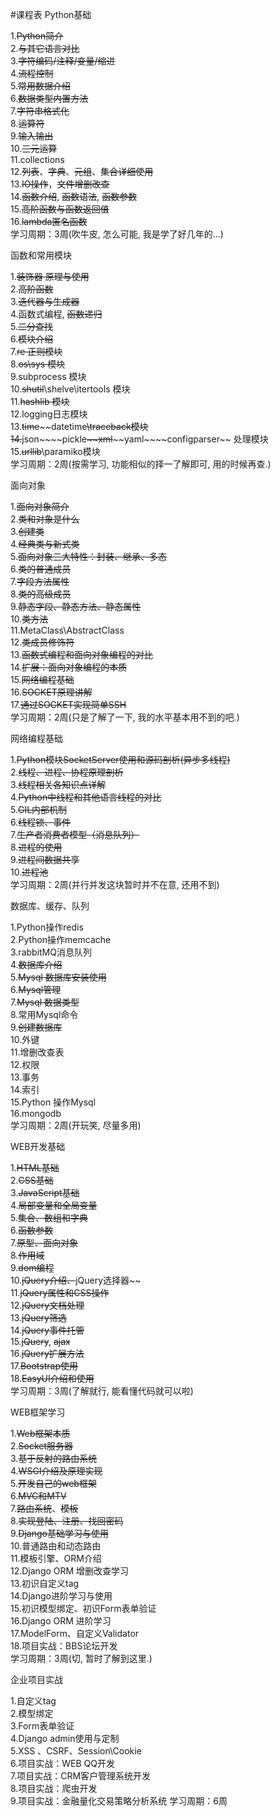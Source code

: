 #课程表
Python基础  

1.~~Python简介~~  
2.~~与其它语言对比~~  
3.~~字符编码/注释/变量/缩进~~  
4.~~流程控制~~  
5.~~常用数据介绍~~  
6.~~数据类型内置方法~~  
7.~~字符串格式化~~  
8.~~运算符~~  
9.~~输入输出~~  
10.~~三元运算~~  
11.collections  
12.~~列表~~、~~字典~~、~~元组~~、~~集合详细使用~~  
13.~~IO操作~~，~~文件增删改查~~  
14.~~函数介绍~~, ~~函数语法~~, ~~函数参数~~  
15.~~高阶函数与函数返回值~~  
16.~~lambda匿名函数~~  
学习周期：3周(吹牛皮, 怎么可能, 我是学了好几年的...)  
  
  
  
函数和常用模块  
  
1.~~装饰器 原理与使用~~  
2.~~高阶函数~~  
3.~~迭代器与生成器~~  
4.函数式编程, ~~函数递归~~  
5.~~二分查找~~  
6.~~模块介绍~~  
7.~~re 正则模块~~  
8.~~os\sys 模块~~  
9.subprocess 模块  
10.~~shutil~~\shelve\itertools 模块  
11.~~hashlib 模块~~  
12.logging日志模块  
13.~~time~~\~~datetime~~\traceback模块  
14.~~json~~\~~pickle~~\~~xml~~\~~yaml~~\~~configparser~~ 处理模块  
15.~~urllib~~\paramiko模块  
学习周期：2周(按需学习, 功能相似的择一了解即可, 用的时候再查.)  
  
  
  
面向对象  
  
1.~~面向对象简介~~  
2.~~类和对象是什么~~  
3.~~创建类~~  
4.~~经典类与新式类~~  
5.~~面向对象三大特性：封装、继承、多态~~  
6.~~类的普通成员~~  
7.~~字段方法属性~~  
8.~~类的高级成员~~  
9.~~静态字段、静态方法、静态属性~~  
10.~~类方法~~  
11.MetaClass\AbstractClass  
12.~~类成员修饰符~~  
13.~~函数式编程和面向对象编程的对比~~  
14.~~扩展：面向对象编程的本质~~  
15.~~网络编程基础~~  
16.~~SOCKET原理讲解~~  
17.~~通过SOCKET实现简单SSH~~  
学习周期：2周(只是了解了一下, 我的水平基本用不到的吧.)
  
  
  
网络编程基础  
  
1.~~Python模块SocketServer使用和源码剖析(异步多线程)~~  
2.~~线程、进程、协程原理剖析~~  
3.~~线程相关各知识点详解~~  
4.~~Python中线程和其他语言线程的对比~~  
5.~~GIL内部机制~~  
6.~~线程锁、事件~~  
7.~~生产者消费者模型（消息队列）~~  
8.~~进程的使用~~  
9.~~进程间数据共享~~  
10.~~进程池~~  
学习周期：2周(并行并发这块暂时并不在意, 还用不到)
  
  
  
数据库、缓存、队列  
  
1.Python操作redis  
2.Python操作memcache  
3.rabbitMQ消息队列  
4.~~数据库介绍~~  
5.~~Mysql 数据库安装使用~~  
6.~~Mysql管理~~  
7.~~Mysql 数据类型~~  
8.常用Mysql命令  
9.~~创建数据库~~  
10.外键  
11.增删改查表  
12.权限  
13.事务  
14.索引  
15.Python 操作Mysql  
16.mongodb  
学习周期：2周(开玩笑, 尽量多用)  
  
  
  
  
WEB开发基础  
  
1.~~HTML基础~~  
2.~~CSS基础~~    
3.~~JavaScript基础~~  
4.~~局部变量和全局变量~~  
5.~~集合、数组和字典~~  
6.~~函数参数~~  
7.~~原型、面向对象~~  
8.~~作用域~~  
9.~~dom编程~~  
10.~~jQuery介绍、~~jQuery选择器~~  
11.~~jQuery属性和CSS操作~~  
12.~~jQuery文档处理~~  
13.~~jQuery筛选~~  
14.~~jQuery事件托管~~  
15.~~jQuery~~,  ~~ajax~~  
16.~~jQuery扩展方法~~  
17.~~Bootstrap使用~~  
18.~~EasyUI介绍和使用~~  
学习周期：3周(了解就行, 能看懂代码就可以啦)


WEB框架学习

1.~~Web框架本质~~  
2.~~Socket服务器~~  
3.~~基于反射的路由系统~~  
4.~~WSGI介绍及原理实现~~  
5.~~开发自己的web框架~~  
6.~~MVC和MTV~~  
7.~~路由系统~~、~~模板~~  
8.~~实现登陆、注册、找回密码~~  
9.~~Django基础学习与使用~~  
10.普通路由和动态路由  
11.模板引擎、ORM介绍  
12.Django ORM 增删改查学习  
13.初识自定义tag  
14.Django进阶学习与使用  
15.初识模型绑定、初识Form表单验证  
16.Django ORM 进阶学习  
17.ModelForm、自定义Validator  
18.项目实战：BBS论坛开发  
学习周期：3周(切, 暂时了解到这里.)  
  
  
  
  
企业项目实战  
   
1.自定义tag  
2.模型绑定  
3.Form表单验证  
4.Django admin使用与定制  
5.XSS 、CSRF、Session\Cookie  
6.项目实战：WEB QQ开发  
7.项目实战：CRM客户管理系统开发  
8.项目实战：爬虫开发  
9.项目实战：金融量化交易策略分析系统 
学习周期：6周



